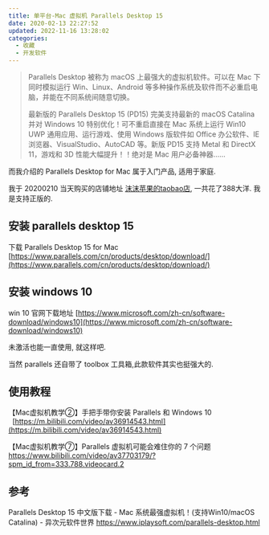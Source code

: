 ```yaml
---
title: 单平台-Mac 虚拟机 Parallels Desktop 15
date: 2020-02-13 22:27:52
updated: 2022-11-16 13:28:02
categories:
  - 收藏
  - 开发软件
---
```


> Parallels Desktop 被称为 macOS 上最强大的虚拟机软件。可以在 Mac 下同时模拟运行 Win、Linux、Android 等多种操作系统及软件而不必重启电脑，并能在不同系统间随意切换。
>
> 最新版的 Parallels Desktop 15 (PD15) 完美支持最新的 macOS Catalina 并对 Windows 10 特别优化！可不重启直接在 Mac 系统上运行 Win10 UWP 通用应用、运行游戏、使用 Windows 版软件如 Office 办公软件、IE 浏览器、VisualStudio、AutoCAD 等。新版 PD15 支持 Metal 和 DirectX 11，游戏和 3D 性能大幅提升！！绝对是 Mac 用户必备神器……

而我介绍的 Parallels Desktop for Mac 属于入门产品, 适用于家庭.

我于 20200210 当天购买的店铺地址 [沫沫苹果的taobao店](https://shop344941029.taobao.com/search.htm?search=y), 一共花了388大洋. 我是支持正版的.

## 安装 parallels desktop 15

下载 Parallels Desktop 15 for Mac
[https://www.parallels.com/cn/products/desktop/download/](https://www.parallels.com/cn/products/desktop/download/)

## 安装 windows 10

win 10 官网下载地址
[https://www.microsoft.com/zh-cn/software-download/windows10](https://www.microsoft.com/zh-cn/software-download/windows10)

未激活也能一直使用, 就这样吧.

当然 parallels 还自带了 toolbox 工具箱,此款软件其实也挺强大的.

## 使用教程

【Mac虚拟机教学②】手把手带你安装 Parallels 和 Windows 10
  [https://m.bilibili.com/video/av36914543.html](https://m.bilibili.com/video/av36914543.html)

【Mac虚拟机教学⑦】Parallels 虚拟机可能会难住你的 7 个问题
<https://www.bilibili.com/video/av37703179/?spm_id_from=333.788.videocard.2>

## 参考

Parallels Desktop 15 中文版下载 - Mac 系统最强虚拟机！(支持Win10/macOS Catalina) - 异次元软件世界
<https://www.iplaysoft.com/parallels-desktop.html>
